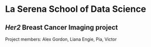 # La Serena School of Data Science
## *Her2* Breast Cancer Imaging project

Project members: Alex Gordon, Liana Engie, Pia, Victor
